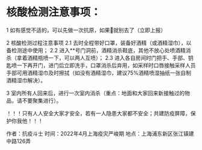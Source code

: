 # 核酸检测注意事项：

1 如有感觉不适的，可以先做一次抗原，如果🐑就别去了（立即上报）

2 核酸检测过程注意事项
2.1 去时全程带好口罩，装备好酒精（或酒精湿巾），以备检测途中使用；
2.2 进入**号门洞前，酒精消杀鞋底，其他不放心处喷酒精消杀（拿着酒精瓶喷一下，可以两人互喷）；
2.3 进入各自房间时门把手、手部、钥匙喷一下再开门，进门后立即洗手，口罩消杀后弃用，如采样时口唇接触采样人员手部可用酒精湿巾及时擦拭（如没有酒精湿巾，建议75%酒精喷湿抽纸一张自制酒精湿巾解决）。

3 室内所有人回来后，进行一次室内消杀（重点：地面和大家回来新接触过的物品，请不要聚集进行）。

！！！只有人人安全大家才安全，若有一人隐患大家都不安全；共建防疫屏障，保护你我他！！！

作者：抗疫斗士
时间：2022年4月上海疫灾严峻期
地点：上海浦东新区张江镇建中路126弄
